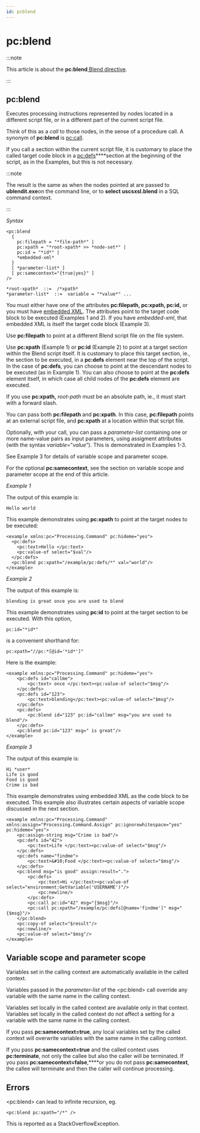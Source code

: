 ```yaml
---
id: pcblend
---
```


# pc:blend




:::note

This article is about the **pc:blend**[ Blend directive](/docs/Repositories/Blend_directives).

:::

## **pc:blend**

Executes processing instructions represented by nodes located in a different script file, or in a different part of the current script file.

Think of this as a *call* to those nodes, in the sense of a procedure call. A synonym of **pc:blend** is [pc:call](/docs/Repositories/Blend_directives/pccall.md).

If you call a section within the current script file, it is customary to place the called target code block in a [pc:defs](/docs/Repositories/Blend_directives/pcdefs.md)****section at the beginning of the script, as in the Examples, but this is not necessary.


:::note

The result is the same as when the nodes pointed at are passed to **ublendit.exe**on the command line, or to **select uscsxsl.blend** in a SQL command context.

:::

*Syntax*

```language-xml
<pc:blend
  {
    pc:filepath = "*file-path*" |
    pc:xpath = "*root-xpath* >> *node-set*" |
    pc:id = "*id*" |
    *embedded-xml*
  }
  [ *parameter-list* ]
  [ pc:samecontext="{true|yes}" ]
/>

*root-xpath*  ::=  /*xpath*
*parameter-list*  ::=  variable = "*value*" ...	

```

You must either have one of the attributes **pc:filepath, pc:xpath, pc:id,** or you must have [embedded XML](/docs/Repositories/Blend_scripts_for_repository_management/Guide_to_Blend_expressions_and_data_types.md). The attributes point to the target code block to be executed (Examples 1 and 2). If you have *embedded-xml*, that embedded XML is itself the target code block (Example 3).

Use **pc:filepath** to point at a different Blend script file on the file system.

Use **pc:xpath** (Example 1) or **pc:id** (Example 2) to point at a target section within the Blend script itself. It is customary to place this target section, ie., the section to be executed, in a **pc:defs** element near the top of the script. In the case of **pc:defs**, you can choose to point at the descendant nodes to be executed (as in Example 1). You can also choose to point at the **pc:defs** element itself, in which case all child nodes of the **pc:defs** element are executed.

If you use **pc:xpath,** *root-path* must be an absolute path, ie., it must start with a forward slash.

You can pass both **pc:filepath** and **pc:xpath**. In this case, **pc:filepath** points at an external script file, and **pc:xpath** at a location within that script file.

Optionally, with your call, you can pass a *parameter-list* containing one or more name-value pairs as input parameters, using assigment attributes (with the syntax *variable*="*value*”). This is demonstrated in Examples 1-3.

See Example 3 for details of variable scope and parameter scope.

For the optional **pc:samecontext**, see the section on variable scope and parameter scope at the end of this article.

*Example 1*

The output of this example is:

```
Hello world
```

This example demonstrates using **pc:xpath** to point at the target nodes to be executed:

```language-xml
<example xmlns:pc="Processing.Command" pc:hideme="yes">
  <pc:defs>
    <pc:text>Hello </pc:text>
    <pc:value-of select="$val"/>
  </pc:defs>
  <pc:blend pc:xpath="/example/pc:defs/*" val="world"/>
</example>
```

*Example 2*

The output of this example is:

```
blending is great once you are used to blend
```

This example demonstrates using **pc:id** to point at the target section to be executed. With this option,

```
pc:id="*id*"
```

is a convenient shorthand for:

```
pc:xpath="//pc:*[@id='*id*']"
```

Here is the example:

```language-xml
<example xmlns:pc="Processing.Command" pc:hideme="yes">
	<pc:defs id="callme">
		<pc:text> once </pc:text><pc:value-of select="$msg"/>
	</pc:defs>
	<pc:defs id="123">
		<pc:text>blending</pc:text><pc:value-of select="$msg"/>
	</pc:defs>
	<pc:defs>
		<pc:blend id="123" pc:id="callme" msg="you are used to blend"/>
	</pc:defs>
	<pc:blend pc:id="123" msg=" is great"/>
</example>
```

*Example 3*

The output of this example is:

```
Hi *user*
Life is good
Food is good
Crime is bad
```

This example demonstrates using embedded XML as the code block to be executed. This example also illustrates certain aspects of variable scope discussed in the next section.

```language-xml
<example xmlns:pc="Processing.Command" xmlns:assign="Processing.Command.Assign" pc:ignorewhitespace="yes" pc:hideme="yes">
	<pc:assign-string msg="Crime is bad"/>
	<pc:defs id="42">
		<pc:text>Life </pc:text><pc:value-of select="$msg"/>
	</pc:defs>
	<pc:defs name="findme">
		<pc:text>&#10;Food </pc:text><pc:value-of select="$msg"/>
	</pc:defs>	
	<pc:blend msg="is good" assign:result="."> 
		<pc:defs>
			<pc:text>Hi </pc:text><pc:value-of select="environment:GetVariable('USERNAME')"/>
			<pc:newline/>
		</pc:defs>
		<pc:call pc:id="42" msg="{$msg}"/>
		<pc:call pc:xpath="/example/pc:defs[@name='findme']" msg="{$msg}"/>
	</pc:blend>
	<pc:copy-of select="$result"/>
	<pc:newline/>
	<pc:value-of select="$msg"/>
</example>
```

## Variable scope and parameter scope

Variables set in the calling context are automatically available in the called context.

Variables passed in the *parameter-list* of the \<pc:blend> call override any variable with the same name in the calling context.

Variables set locally in the called context are available only in that context. Variables set locally in the called context do not affect a setting for a variable with the same name in the calling context.

If you pass **pc:samecontext=true**, any local variables set by the called context will overwrite variables with the same name in the calling context.

If you pass **pc:samecontext=true** and the called context uses **pc:terminate**, not only the callee but also the caller will be terminated. If you pass **pc:samecontext=false**,****or you do not pass **pc:samecontext**, the callee will terminate and then the caller will continue processing.

## Errors

\<pc:blend> can lead to infinite recursion, eg.

```language-xml
<pc:blend pc:xpath="/*" />
```

This is reported as a StackOverflowException.